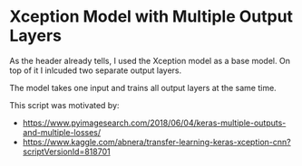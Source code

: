 # Xception Model with Multiple Output Layers

As the header already tells, I used the Xception model as a base model. On top of it I inlcuded two separate output layers.

The model takes one input and trains all output layers at the same time.

This script was motivated by:

- https://www.pyimagesearch.com/2018/06/04/keras-multiple-outputs-and-multiple-losses/
- https://www.kaggle.com/abnera/transfer-learning-keras-xception-cnn?scriptVersionId=818701
